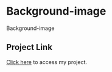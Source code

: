 # Background-image
Background-image

## Project Link

<a href="https://asknksk.github.io/Background-image/" target="_blank">Click here</a> to access my project.
